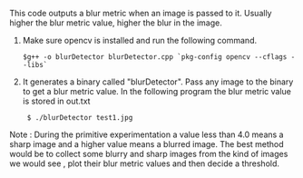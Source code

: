 This code outputs a blur metric when an image is passed to it. Usually higher the blur metric value,  higher the blur in the image.

1. Make sure opencv is installed and run the following command.  

    ```
    $g++ -o blurDetector blurDetector.cpp `pkg-config opencv --cflags --libs`
    
    ```
2. It generates a binary called "blurDetector".  Pass any image to the binary to get a blur metric value. In the following program the blur metric value is stored in out.txt

     ```
      $ ./blurDetector test1.jpg
     ```
     
Note : During the primitive experimentation a value less than 4.0 means a sharp image and a higher value means a blurred image.  The best method would be to collect some blurry and sharp images from the kind of images we would see , plot their blur metric values and then decide a threshold. 
